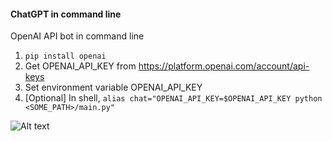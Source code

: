 #### ChatGPT in command line

OpenAI API bot in command line

1. `pip install openai`
2. Get OPENAI_API_KEY from https://platform.openai.com/account/api-keys
3. Set environment variable OPENAI_API_KEY
4. [Optional] In shell, `alias chat="OPENAI_API_KEY=$OPENAI_API_KEY python <SOME_PATH>/main.py"`

![Alt text](image_url "./images/command_line.png")
